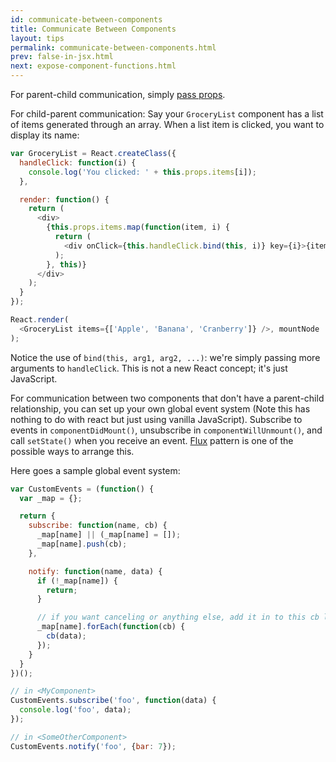 ```yaml
---
id: communicate-between-components
title: Communicate Between Components
layout: tips
permalink: communicate-between-components.html
prev: false-in-jsx.html
next: expose-component-functions.html
---
```


For parent-child communication, simply [pass props](/react/docs/multiple-components.html).

For child-parent communication:
Say your `GroceryList` component has a list of items generated through an array. When a list item is clicked, you want to display its name:

```js
var GroceryList = React.createClass({
  handleClick: function(i) {
    console.log('You clicked: ' + this.props.items[i]);
  },

  render: function() {
    return (
      <div>
        {this.props.items.map(function(item, i) {
          return (
            <div onClick={this.handleClick.bind(this, i)} key={i}>{item}</div>
          );
        }, this)}
      </div>
    );
  }
});

React.render(
  <GroceryList items={['Apple', 'Banana', 'Cranberry']} />, mountNode
);
```

Notice the use of `bind(this, arg1, arg2, ...)`: we're simply passing more arguments to `handleClick`. This is not a new React concept; it's just JavaScript.

For communication between two components that don't have a parent-child relationship, you can set up your own global event system (Note this has nothing to do with react but just using vanilla JavaScript). Subscribe to events in `componentDidMount()`, unsubscribe in `componentWillUnmount()`, and call `setState()` when you receive an event. [Flux](https://facebook.github.io/flux/) pattern is one of the possible ways to arrange this.

Here goes a sample global event system:

```js
var CustomEvents = (function() {
  var _map = {};

  return {
    subscribe: function(name, cb) {
      _map[name] || (_map[name] = []);
      _map[name].push(cb);
    },

    notify: function(name, data) {
      if (!_map[name]) {
        return;
      }

      // if you want canceling or anything else, add it in to this cb loop
      _map[name].forEach(function(cb) {
        cb(data);
      });
    }
  }
})();

// in <MyComponent>
CustomEvents.subscribe('foo', function(data) {
  console.log('foo', data);
});

// in <SomeOtherComponent>
CustomEvents.notify('foo', {bar: 7});
```
